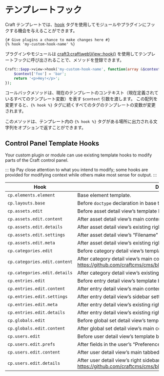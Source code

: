# テンプレートフック

Craft テンプレートでは、[hook](../dev/tags.md#hook) タグを使用してモジュールやプラグインにフックする機会を与えることができます。

```twig
{# Give plugins a chance to make changes here #}
{% hook 'my-custom-hook-name' %}
```

プラグインやモジュールは <craft3:craft\web\View::hook()> を使用してテンプレートフックに呼び出されることで、メソッドを登録できます。

```php
Craft::$app->view->hook('my-custom-hook-name', function(array &$context) {
    $context['foo'] = 'bar';
    return '<p>Hey!</p>';
});
```

コールバックメソッドは、現在のテンプレートのコンテキスト（現在定義されているすべてのテンプレート変数）を表す `$context` 引数を渡します。 この配列を変更すると、`{% hook %}` タグに続くすべてのタグのテンプレートの変数が変更されます。

このメソッドは、テンプレート内の `{% hook %}` タグがある場所に出力される文字列をオプションで返すことができます。

## Control Panel Template Hooks

Your custom plugin or module can use existing template hooks to modify parts of the Craft control panel.

::: tip
Pay close attention to what you intend to modify; some hooks are provided for modifying context while others make most sense for output.
:::

| Hook                         | Description                                                                                                              |
| ---------------------------- | ------------------------------------------------------------------------------------------------------------------------ |
| `cp.elements.element`        | Base element template.                                                                                                   |
| `cp.layouts.base`            | Before `doctype` declaration in base template.                                                                           |
| `cp.assets.edit`             | Before asset detail view’s template blocks.                                                                              |
| `cp.assets.edit.content`     | After asset detail view’s main content.                                                                                  |
| `cp.assets.edit.details`     | After asset detail view’s existing right sidebar details column.                                                         |
| `cp.assets.edit.settings`    | After asset detail view’s “Filename” field.                                                                              |
| `cp.assets.edit.meta`        | After asset detail view’s existing right sidebar meta details.                                                           |
| `cp.categories.edit`         | Before category detail view’s template blocks.                                                                           |
| `cp.categories.edit.content` | After category detail view’s main content. https://github.com/craftcms/cms/blob/main/src/templates/categories/_edit.html |
| `cp.categories.edit.details` | After category detail view’s existing right sidebar details column.                                                      |
| `cp.entries.edit`            | Before entry detail view’s template blocks.                                                                              |
| `cp.entries.edit.content`    | After entry detail view’s main content.                                                                                  |
| `cp.entries.edit.settings`   | After entry detail view’s sidebar settings block.                                                                        |
| `cp.entries.edit.meta`       | After entry detail view’s existing right sidebar meta details.                                                           |
| `cp.entries.edit.details`    | After entry detail view’s existing right sidebar details column.                                                         |
| `cp.globals.edit`            | Before global set detail view’s template blocks.                                                                         |
| `cp.globals.edit.content`    | After global set detail view’s main content.                                                                             |
| `cp.users.edit`              | Before user detail view’s template blocks.                                                                               |
| `cp.users.edit.prefs`        | After fields in the user’s “Preferences” tab.                                                                            |
| `cp.users.edit.content`      | After user detail view’s main tabbed content.                                                                            |
| `cp.users.edit.details`      | After user detail view’s right sidebar details. https://github.com/craftcms/cms/blob/main/src/templates/users/_edit.html |

